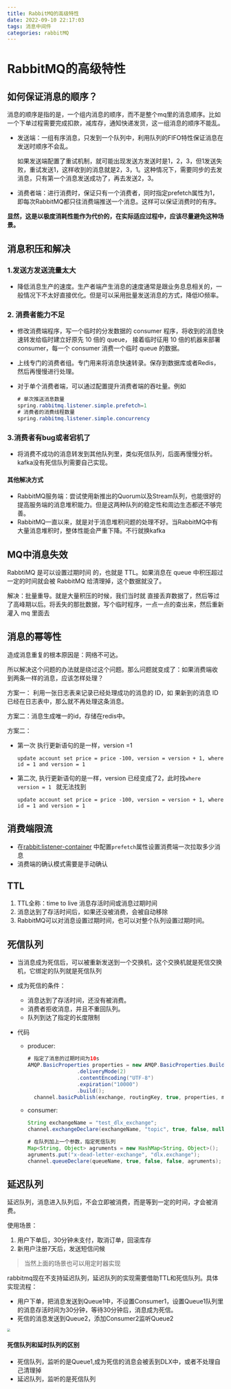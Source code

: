 ```yaml
---
title: RabbitMQ的高级特性
date: 2022-09-10 22:17:03
tags: 消息中间件
categories: rabbitMQ
---
```


# RabbitMQ的高级特性

## **如何保证消息的顺序？**

消息的顺序是指的是，一个组内消息的顺序，而不是整个mq里的消息顺序。比如一个下单过程需要完成扣款，减库存，通知快递发货，这一组消息的顺序不能乱。

- 发送端：一组有序消息，只发到一个队列中，利用队列的FIFO特性保证消息在发送时顺序不会乱。

  如果发送端配置了重试机制，就可能出现发送方发送时是1，2，3，但1发送失败，重试发送1，这样收到的消息就是2，3，1。这种情况下，需要同步的去发消息，只有第一个消息发送成功了，再去发送2，3。

- 消费者端：进行消费时，保证只有一个消费者，同时指定prefetch属性为1，即每次RabbitMQ都只往消费端推送一个消息。这样可以保证消费时的有序。

**显然，这是以极度消耗性能作为代价的，在实际适应过程中，应该尽量避免这种场景。**



## 消息积压和解决

### 1.发送方发送流量太大

- 降低消息生产的速度。生产者端产生消息的速度通常是跟业务息息相关的，一般情况下不太好直接优化。但是可以采用批量发送消息的方式，降低IO频率。

### 2. 消费者能力不足

- 修改消费端程序，写一个临时的分发数据的 consumer 程序，将收到的消息快速转发给临时建立好原先 10 倍的 queue， 接着临时征用 10 倍的机器来部署 consumer，每一个 consumer 消费一个临时 queue 的数据。

- 上线专门的消费者组。专门用来将消息快速转录。保存到数据库或者Redis，然后再慢慢进行处理。

- 对于单个消费者端，可以通过配置提升消费者端的吞吐量。例如

  ```java
  # 单次推送消息数量
  spring.rabbitmq.listener.simple.prefetch=1
  # 消费者的消费线程数量
  spring.rabbitmq.listener.simple.concurrency
  ```

### 3.消费者有bug或者宕机了

- 将消费不成功的消息转发到其他队列里，类似死信队列，后面再慢慢分析。kafka没有死信队列需要自己实现。

#### 其他解决方式

- RabbitMQ服务端：尝试使用新推出的Quorum以及Stream队列，也能很好的提高服务端的消息堆积能力。但是这两种队列的稳定性和周边生态都还不够完善。
- RabbitMQ一直以来，就是对于消息堆积问题的处理不好。当RabbitMQ中有大量消息堆积时，整体性能会严重下降。不行就换kafka



## MQ中消息失效

RabbtiMQ 是可以设置过期时间 的，也就是 TTL。如果消息在 queue 中积压超过一定的时间就会被 RabbitMQ 给清理掉，这个数据就没了。

解决：批量重导。就是大量积压的时候，我们当时就 直接丢弃数据了，然后等过了高峰期以后。将丢失的那批数据，写个临时程序，一点一点的查出来，然后重新灌入 mq 里面去

## 消息的幂等性

造成消息重复的根本原因是：网络不可达。 

所以解决这个问题的办法就是绕过这个问题。那么问题就变成了：如果消费端收 到两条一样的消息，应该怎样处理？ 

方案一： 利用一张日志表来记录已经处理成功的消息的 ID，如 果新到的消息 ID 已经在日志表中，那么就不再处理这条消息。 

方案二：消息生成唯一的id，存储在redis中。

方案二：

* 第一次 执行更新语句的是一样，version =1 

  ```
  update account set price = price -100, version = version + 1, where id = 1 and version = 1
  ```

- 第二次, 执行更新语句的是一样，version 已经变成了2，此时找`where version = 1 ` 就无法找到

  ```
  update account set price = price -100, version = version + 1, where id = 1 and version = 1
  ```



##  消费端限流

* 在<rabbit:listener-container> 中配置`prefetch`属性设置消费端一次拉取多少消息
* 消费端的确认模式需要是手动确认



## TTL

1. TTL全称：time to live 消息存活时间或消息过期时间
2. 消息达到了存活时间后，如果还没被消费，会被自动移除
3. RabbitMQ可以对消息设置过期时间，也可以对整个队列设置过期时间。



## 死信队列

* 当消息成为死信后，可以被重新发送到一个交换机，这个交换机就是死信交换机，它绑定的队列就是死信队列

* 成为死信的条件：

  * 消息达到了存活时间，还没有被消费。
  * 消费者拒收消息，并且不重回队列。  
  * 队列到达了指定的长度限制

* 代码

  - producer:

    ```java
    # 指定了消息的过期时间为10s 
    AMQP.BasicProperties properties = new AMQP.BasicProperties.Builder()
                    .deliveryMode(2)
                    .contentEncoding("UTF-8")
                    .expiration("10000")
                    .build();
      channel.basicPublish(exchange, routingKey, true, properties, msg.getBytes());
    ```

  - consumer:

    ```java
    String exchangeName = "test_dlx_exchange";
    channel.exchangeDeclare(exchangeName, "topic", true, false, null);
    
    # 在队列加上一个参数，指定死信队列
    Map<String, Object> agruments = new HashMap<String, Object>();
    agruments.put("x-dead-letter-exchange", "dlx.exchange");
    channel.queueDeclare(queueName, true, false, false, agruments);
    ```



## 延迟队列 

延迟队列，消息进入队列后，不会立即被消费，而是等到一定的时间，才会被消费。

使用场景：

1. 用户下单后，30分钟未支付，取消订单，回滚库存
2. 新用户注册7天后，发送短信问候

> 当然上面的场景也可以用定时器实现

rabbitmq现在不支持延迟队列，延迟队列的实现需要借助TTL和死信队列。具体实现流程：

* 用户下单，把消息发送到Queue1中，不设置Consumer1，设置Queue1队列里的消息存活时间为30分钟，等待30分钟后，消息成为死信。
* 死信的消息发送到Queue2，添加Consumer2监听Queue2

<img src="https://tva1.sinaimg.cn/large/008i3skNly1gwld73gtjaj31ga0o440f.jpg" style="zoom:43%;" />



#### 死信队列和延时队列的区别

* 死信队列，监听的是Queue1,成为死信的消息会被丢到DLX中，或者不处理自己清理掉
* 延迟队列，监听的是死信队列

